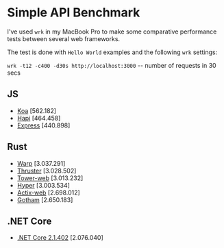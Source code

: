 # Simple API Benchmark

I've used `wrk` in my MacBook Pro to make some comparative performance tests between several web frameworks.

The test is done with `Hello World` examples and the following `wrk` settings:

`wrk -t12 -c400 -d30s http://localhost:3000` -- number of requests in 30 secs

## JS

- [Koa](https://koajs.com/) [562.182]
- [Hapi](https://hapijs.com/) [464.458]
- [Express](http://expressjs.com/) [440.898]

## Rust

- [Warp](https://github.com/seanmonstar/warp) [3.037.291]
- [Thruster](https://github.com/trezm/Thruster) [3.028.502]
- [Tower-web](https://github.com/carllerche/tower-web) [3.013.232]
- [Hyper](https://hyper.rs) [3.003.534]
- [Actix-web](https://actix.rs/) [2.698.012]
- [Gotham](https://gotham.rs/) [2.650.183]

## .NET Core

- [.NET Core 2.1.402](https://dotnet.github.io/) [2.076.040]
